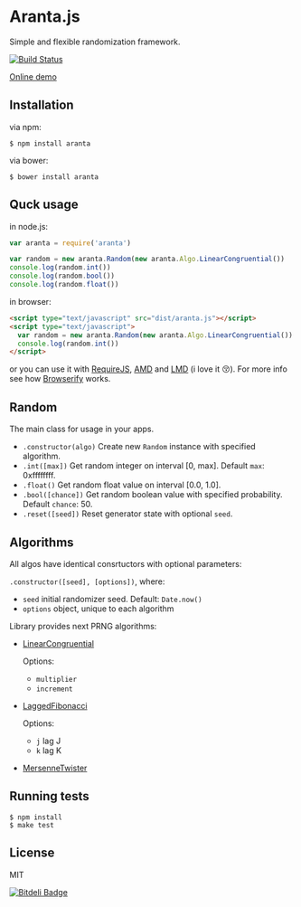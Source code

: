 # Aranta.js

Simple and flexible randomization framework.

[![Build Status](https://travis-ci.org/DeniSix/aranta.js.png)](https://travis-ci.org/DeniSix/aranta.js)

[Online demo](http://jsfiddle.net/DeniSix/g38sA/show/)

## Installation

via npm:

    $ npm install aranta

via bower:

    $ bower install aranta

## Quck usage

in node.js:

```js
var aranta = require('aranta')

var random = new aranta.Random(new aranta.Algo.LinearCongruential())
console.log(random.int())
console.log(random.bool())
console.log(random.float())
```

in browser:

```html
<script type="text/javascript" src="dist/aranta.js"></script>
<script type="text/javascript">
  var random = new aranta.Random(new aranta.Algo.LinearCongruential())
  console.log(random.int())
</script>
```

or you can use it with [RequireJS](http://www.requirejs.org/), [AMD](https://github.com/amdjs/amdjs-api/wiki/AMD) and
[LMD](https://github.com/azproduction/lmd) (i love it :kissing_closed_eyes:).
For more info see how [Browserify](http://browserify.org/) works.

## Random

The main class for usage in your apps.

  - `.constructor(algo)` Create new `Random` instance with specified algorithm.
  - `.int([max])` Get random integer on interval [0, max]. Default `max`: 0xffffffff.
  - `.float()` Get random float value on interval [0.0, 1.0].
  - `.bool([chance])` Get random boolean value with specified probability. Default `chance`: 50.
  - `.reset([seed])` Reset generator state with optional `seed`.

## Algorithms

All algos have identical consrtuctors with optional parameters:

`.constructor([seed], [options])`, where:

  - `seed` initial randomizer seed. Default: `Date.now()`
  - `options` object, unique to each algorithm


Library provides next PRNG algorithms:

  - [LinearCongruential](https://en.wikipedia.org/wiki/Linear_congruential_generator)

    Options:
    - `multiplier`
    - `increment`

  - [LaggedFibonacci](https://en.wikipedia.org/wiki/Lagged_Fibonacci_generator)

    Options:
    - `j` lag J
    - `k` lag K

  - [MersenneTwister](https://en.wikipedia.org/wiki/Mersenne_twister)

## Running tests

```
$ npm install
$ make test
```

## License

MIT


[![Bitdeli Badge](https://d2weczhvl823v0.cloudfront.net/DeniSix/aranta.js/trend.png)](https://bitdeli.com/free "Bitdeli Badge")

